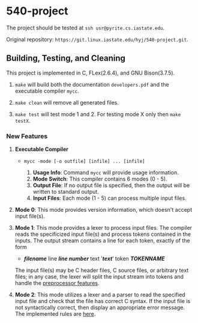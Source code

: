 # 540-project

The project should be tested at `ssh usr@pyrite.cs.iastate.edu`.

Original repository: `https://git.linux.iastate.edu/hyj/540-project.git`.

## Building, Testing, and Cleaning
This project is implemented in C, FLex(2.6.4), and GNU Bison(3.7.5).

1. `make` will build both the documentation `developers.pdf` and the executable compiler `mycc`.

2. `make clean` will remove all generated files.

3. `make test` will test mode 1 and 2. For testing mode X only then `make testX`.

### New Features

1. **Executable Compiler**

   * `mycc -mode [-o outfile] [infile] ... [infile]`

      1. **Usage Info**: Command `mycc` will provide usage information.
      2. **Mode Switch**: This compiler contains 6 modes (0 - 5).
      3. **Output File**: If no output file is specified, then the output will be written to standard output.
      4. **Input Files**: Each mode (1 - 5) can process multiple input files.

2. **Mode 0**: This mode provides version information, which doesn't accept input file(s).

3. **Mode 1**: This mode provides a lexer to process input files. The compiler reads the specificized input file(s) and process tokens contained in the inputs. The output stream contains a line for each token, exactly of the form

      + **_filename_** line **_line number_** text ’**_text_**’ token **_TOKENNAME_**

    The input file(s) may be C header files, C source files, or arbitrary text files; in any case, the lexer will split the input stream into tokens and handle the [preprocessor features](./doc/mode1.md).

4. **Mode 2**: This mode utilizes a lexer and a parser to read the specified input file and check
that the file has correct C syntax. If the input file is not syntactically correct, then display
an appropriate error message. The implemented rules are [here](./doc/mode2.md).

